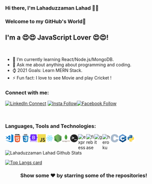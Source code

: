 ### Hi there, I'm Lahaduzzaman Lahad 👨‍💻

### Welcome to my GitHub's World👋


## I'm a 😍😍 JavaScript Lover 😍😍!

<br />

- 🌱 I’m currently learning React/Node.js/MongoDB.
- 💬 Ask me about anything about programming and coding.
- ⌚ 2021 Goals: Learn MERN Stack.
- ⚡ Fun fact: I love to see Movie and play Cricket !  


### Connect with me:

[![LinkedIn Connect](https://img.shields.io/badge/%20-Connect-black?color=14171A&labelColor=212121&logo=linkedin&logoColor=ffffff)](https://www.linkedin.com/in/lahaduzzaman-lahad-638601189/)  [![Insta Follow](https://img.shields.io/badge/%20-Follow-black?color=14171A&labelColor=d81b60&logo=instagram&logoColor=ffffff)](https://www.instagram.com/l_a_h_a_d/)[![Facebook Follow](https://img.shields.io/badge/%20-Follow-black?color=14171A&labelColor=1976d2&logo=facebook&logoColor=ffffff)](https://www.facebook.com/lahaduzzaman.lahad.7/)

<br />

### Languages, Tools and Technologies:

<a href='#'><img align="left" alt="Visual Studio Code" width="26px" margin-bottom="25px" src="https://raw.githubusercontent.com/github/explore/80688e429a7d4ef2fca1e82350fe8e3517d3494d/topics/visual-studio-code/visual-studio-code.png" />
<img align="left" alt="HTML5" width="26px" src="https://raw.githubusercontent.com/github/explore/80688e429a7d4ef2fca1e82350fe8e3517d3494d/topics/html/html.png" />
<img align="left" alt="CSS3" width="26px" src="https://raw.githubusercontent.com/github/explore/80688e429a7d4ef2fca1e82350fe8e3517d3494d/topics/css/css.png" />
<img align="left" src="https://raw.githubusercontent.com/devicons/devicon/master/icons/bootstrap/bootstrap-plain-wordmark.svg" alt="bootstrap" width="26px"/>
<img align="left" alt="JavaScript" width="26px" src="https://raw.githubusercontent.com/github/explore/80688e429a7d4ef2fca1e82350fe8e3517d3494d/topics/javascript/javascript.png" />
<img align="left" alt="React" width="26px" src="https://raw.githubusercontent.com/github/explore/80688e429a7d4ef2fca1e82350fe8e3517d3494d/topics/react/react.png" />
<img align="left" src="https://raw.githubusercontent.com/github/explore/80688e429a7d4ef2fca1e82350fe8e3517d3494d/topics/nodejs/nodejs.png" alt="nodejs" width="26px"/>
<img align="left" src="https://raw.githubusercontent.com/devicons/devicon/master/icons/mongodb/mongodb-original-wordmark.svg" alt="mongodb" width="26px"/>
<img align="left" alt="HTML5" width="26px" src="https://raw.githubusercontent.com/github/explore/80688e429a7d4ef2fca1e82350fe8e3517d3494d/topics/terminal/terminal.png" />
<img align="left" src="https://cdn.jsdelivr.net/gh/devicons/devicon@master/icons/express/express-original.svg" alt="express" width="26px"/>
<img align="left" src="https://www.vectorlogo.zone/logos/firebase/firebase-icon.svg" alt="firebase" width="26px"/>
<img align="left" src="https://www.vectorlogo.zone/logos/git-scm/git-scm-icon.svg" alt="git" width="26px"/>
<img align="left" src="https://www.vectorlogo.zone/logos/heroku/heroku-icon.svg" alt="heroku" width="26px"/></a>
<img align="left" src="https://raw.githubusercontent.com/devicons/devicon/master/icons/c/c-original.svg" alt="c" width="26px"/>
<img align="left" src="https://raw.githubusercontent.com/devicons/devicon/master/icons/cplusplus/cplusplus-original.svg" alt="cplusplus" width="26px"/>
<img align="left" src="https://raw.githubusercontent.com/devicons/devicon/master/icons/python/python-original.svg" alt="python" width="26px" />

<br />
<br />
<br />

<img width="550px" alt="Lahaduzzaman Lahad Github Stats"  src="https://github-readme-stats.vercel.app/api?username=Lahaduzzaman&show_icons=true&theme=radical"/>

[![Top Langs card](https://github-readme-stats.vercel.app/api/top-langs/?username=Lahaduzzaman&card_width=550&)](https://github.com/Lahaduzzaman)


<div align="center">

### Show some ❤️ by starring some of the repositories!

</div>
